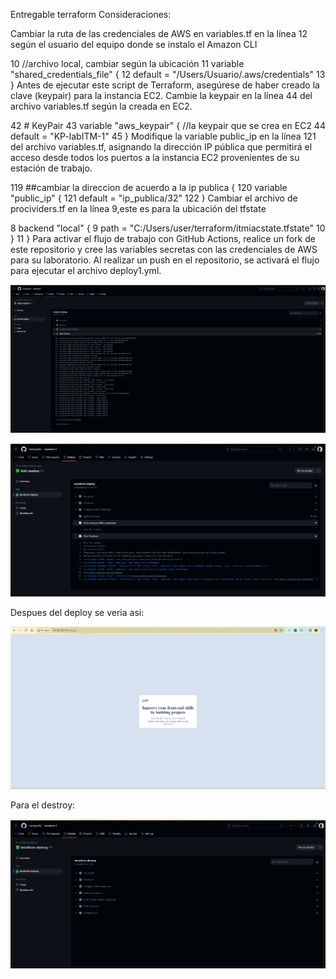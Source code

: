 Entregable terraform
Consideraciones:

Cambiar la ruta de las credenciales de AWS en variables.tf en la línea 12 según el usuario del equipo donde se instalo el Amazon CLI

  10 //archivo local, cambiar según la ubicación
  11 variable "shared_credentials_file" {
  12 default = "/Users/Usuario/.aws/credentials"
  13 }
Antes de ejecutar este script de Terraform, asegúrese de haber creado la clave (keypair) para la instancia EC2. Cambie la keypair en la línea 44 del archivo variables.tf según la creada en EC2.

  42 # KeyPair
  43 variable "aws_keypair" { //la keypair que se crea en EC2
  44 default = "KP-labITM-1"
  45 }
Modifique la variable public_ip en la línea 121 del archivo variables.tf, asignando la dirección IP pública que permitirá el acceso desde todos los puertos a la instancia EC2 provenientes de su estación de trabajo.

  119 ##cambiar la direccion de acuerdo a la ip publica {
  120 variable "public_ip" {
  121 default = "ip_publica/32"
  122 }
Cambiar el archivo de procividers.tf en la línea 9,este es para la ubicación del tfstate

  8 backend "local" {
  9 path = "C:/Users/user/terraform/itmiacstate.tfstate"
  10 }
  11 }
Para activar el flujo de trabajo con GitHub Actions, realice un fork de este repositorio y cree las variables secretas con las credenciales de AWS para su laboratorio. Al realizar un push en el repositorio, se activará el flujo para ejecutar el archivo deploy1.yml.

![Alt text](image.png)

![Alt text](image-1.png)


Despues del deploy se veria asi:

![Alt text](image-3.png)


Para el destroy:

![Alt text](image-2.png)